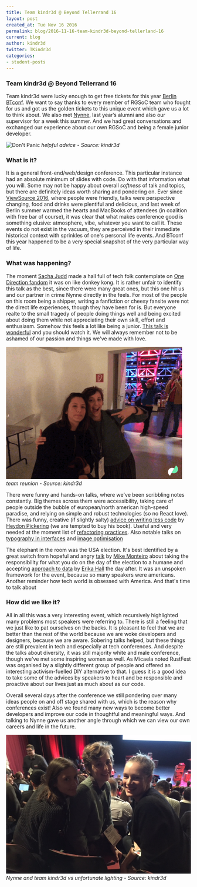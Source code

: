 ```yaml
---
title: Team kindr3d @ Beyond Tellerrand 16
layout: post
created_at: Tue Nov 16 2016
permalink: blog/2016-11-16-team-kindr3d-beyond-tellerland-16
current: blog
author: kindr3d
twitter: TKindr3d
categories:
- student-posts
---
```


### Team kindr3d @ Beyond Tellerrand 16


Team kindr3d were lucky enough to get free tickets for this year [Berlin BTconf](https://beyondtellerrand.com/events/berlin-2016/speakers). We want to say thanks to every member of RGSoC team who fought for us and got us the golden tickets to this unique event which gave us a lot to think about.
We also met [Nynne](https://twitter.com/nynnest), last year’s alumni and also our supervisor for a week this summer. And we had great conversations and exchanged our experience about our own RGSoC and being a female junior developer.


![Don't Panic](https://saintsebastian.github.io/content/images/2016/11/FullSizeRender.jpg)
*helpful advice - Source: kindr3d*


### What is it?


It is a general front-end/web/design conference. This particular instance had an absolute minimum of slides with code. Do with that information what you will. Some may not be happy about overall *softness* of talk and topics, but there are definitely ideas worth sharing and pondering on. Ever since [ViewSource 2016](https://viewsourceconf.org/berlin-2016/), where people were friendly, talks were perspective changing, food and drinks were plentiful and delicious, and last week of Berlin summer warmed the hearts and MacBooks of attendees (in coalition with free bar of course), it was clear that what makes conference good is something elusive: atmosphere, vibe, whatever you want to call it. These events do not exist in the vacuum, they are perceived in their immediate historical context with sprinkles of one's personal life events. And BTconf this year happened to be a very special snapshot of the very particular way of life.


### What was happening?


The moment [Sacha Judd](http://www.sachajudd.com) made a hall full of tech folk contemplate on [One Direction fandom](https://gimletmedia.com/episode/6-one-direction-larry-shippers/) it was on like donkey kong. It is rather unfair to identify this talk as the best, since there were many great ones, but this one hit us and our partner in crime Nynne directly in the feels. For most of the people on this room being a shipper, writing a fanfiction or cheesy fansite were not the direct life experiences, though they have been for is. But everyone realte to the small tragedy of people doing things well and being excited about doing them while not appreciating their own skill, effort and enthusiasm. Somehow this feels a lot like being a junior. [This talk is wonderful](https://vimeo.com/channels/beyondtellerrand/190832862) and you should watch it. We will always remember not to be ashamed of our passion and things we've made with love.


![team kindr3d gif](/img/blog/2016/team-kindr3d-btconf.gif)
*team reunion - Source: kindr3d*

There were funny and hands-on talks, where we've been scribbling notes constantly. Big themes across them were accessibility, taking care of people outside the bubble of european/north american high-speed paradise, and relying on simple and robust technologies (so no React love). There was funny, creative (if slightly salty) [advice on writing less code](https://vimeo.com/channels/beyondtellerrand/190834530) by [Heydon Pickering](http://www.heydonworks.com) (we are tempted to buy his book). Useful and very needed at the moment list of [refactoring practices](https://vimeo.com/channels/beyondtellerrand/190866449). Also notable talks on [typography in interfaces](https://vimeo.com/channels/beyondtellerrand/190844058) and [image optimisation](https://vimeo.com/channels/beyondtellerrand/190871719)


The elephant in the room was the USA election. It's best identified by a great switch from hopeful and angry [talk](https://vimeo.com/channels/beyondtellerrand/190834270) by [Mike Monteiro](https://twitter.com/monteiro) about taking the responsibility for what you do on the day of the election to a humane and accepting [approach to data](https://vimeo.com/channels/beyondtellerrand/190883361) by [Erika Hall](https://twitter.com/mulegirl) the day after. It was an unspoken framework for the event, because so many speakers were americans. Another reminder how tech world is obsessed with America. And that's time to talk about


### How did we like it?


All in all this was a very interesting event, which recursively highlighted many problems most speakers were referring to. There is still a feeling that we just like to pat ourselves on the backs. It is pleasant to feel that we are better than the rest of the world because we are woke developers and designers, because we are aware. Sobering talks helped, but these things are still prevalent in tech and especially at tech conferences. And despite the talks about diversity, it was still majority white and male conference, though we've met some inspiring women as well. As Micaela noted RustFest was organised by a slightly different group of people and offered an interesting activism-fuelled DIY alternative to that. I guess it is a good idea to take some of the advices by speakers to heart and be responsible and proactive about our lives just as much about as our code.


Overall several days after the conference we still pondering over many ideas people on and off stage shared with us, which is the reason why conferences exist! Also we found many new ways to become better developers and improve our code in thoughtful and meaningful ways. And talking to Nynne gave us another angle through which we can view our own careers and life in the future.


![team kindr3d and Nynne](/img/blog/2016/team-kindr3d-btconf.jpg)
*Nynne and team kindr3d vs unfortunate lighting - Source: kindr3d*
